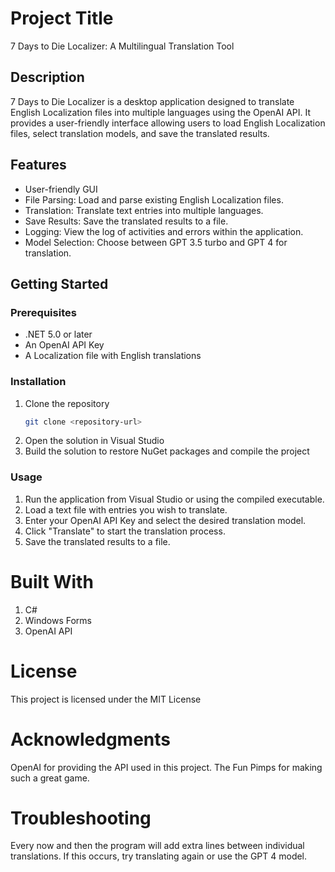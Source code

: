 # Project Title
7 Days to Die Localizer: A Multilingual Translation Tool

## Description
7 Days to Die Localizer is a desktop application designed to translate English Localization files into multiple languages using the OpenAI API. It provides a user-friendly interface allowing users to load English Localization files, select translation models, and save the translated results.

## Features
- User-friendly GUI
- File Parsing: Load and parse existing English Localization files.
- Translation: Translate text entries into multiple languages.
- Save Results: Save the translated results to a file.
- Logging: View the log of activities and errors within the application.
- Model Selection: Choose between GPT 3.5 turbo and GPT 4 for translation.

## Getting Started
### Prerequisites
- .NET 5.0 or later
- An OpenAI API Key
- A Localization file with English translations

### Installation
1. Clone the repository
   ```sh
   git clone <repository-url>
2. Open the solution in Visual Studio
3. Build the solution to restore NuGet packages and compile the project

### Usage
1. Run the application from Visual Studio or using the compiled executable.
2. Load a text file with entries you wish to translate.
3. Enter your OpenAI API Key and select the desired translation model.
4. Click "Translate" to start the translation process.
5. Save the translated results to a file.

# Built With
1. C#
2. Windows Forms
3. OpenAI API

# License
This project is licensed under the MIT License

# Acknowledgments
OpenAI for providing the API used in this project.
The Fun Pimps for making such a great game.

# Troubleshooting
Every now and then the program will add extra lines between individual translations.  If this occurs, try translating again or use the GPT 4 model.
